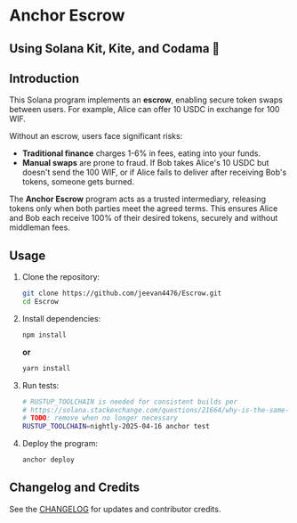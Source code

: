# Anchor Escrow 

## Using Solana Kit, Kite, and Codama 🚀

## Introduction

This Solana program implements an **escrow**, enabling secure token swaps between users. For example, Alice can offer 10 USDC in exchange for 100 WIF.

Without an escrow, users face significant risks:

- **Traditional finance** charges 1-6% in fees, eating into your funds.
- **Manual swaps** are prone to fraud. If Bob takes Alice's 10 USDC but doesn't send the 100 WIF, or if Alice fails to deliver after receiving Bob's tokens, someone gets burned.

The **Anchor Escrow** program acts as a trusted intermediary, releasing tokens only when both parties meet the agreed terms. This ensures Alice and Bob each receive 100% of their desired tokens, securely and without middleman fees.

## Usage

1. Clone the repository:

   ```bash
   git clone https://github.com/jeevan4476/Escrow.git
   cd Escrow
   ```

2. Install dependencies:

   ```bash
   npm install
   ```
   **or**
   ```bash
   yarn install
   ```

4. Run tests:

   ```bash
   # RUSTUP_TOOLCHAIN is needed for consistent builds per
   # https://solana.stackexchange.com/questions/21664/why-is-the-same-commit-of-an-anchor-repo-giving-different-results-when-run-at-di
   # TODO: remove when no longer necessary
   RUSTUP_TOOLCHAIN=nightly-2025-04-16 anchor test
   ```

5. Deploy the program:
   ```bash
   anchor deploy
   ```

## Changelog and Credits

See the [CHANGELOG](CHANGELOG.md) for updates and contributor credits.
